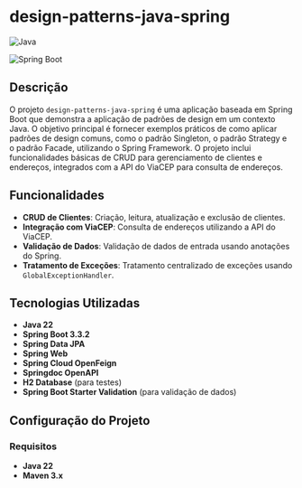 # design-patterns-java-spring

![Java](https://img.shields.io/badge/Java-22-orange)

![Spring Boot](https://img.shields.io/badge/Spring_Boot-3.3.2-brightgreen)

## Descrição

O projeto `design-patterns-java-spring` é uma aplicação baseada em Spring Boot que demonstra a aplicação de padrões de design em um contexto Java. O objetivo principal é fornecer exemplos práticos de como aplicar padrões de design comuns, como o padrão Singleton, o padrão Strategy e o padrão Facade, utilizando o Spring Framework. O projeto inclui funcionalidades básicas de CRUD para gerenciamento de clientes e endereços, integrados com a API do ViaCEP para consulta de endereços.

## Funcionalidades

- **CRUD de Clientes**: Criação, leitura, atualização e exclusão de clientes.
- **Integração com ViaCEP**: Consulta de endereços utilizando a API do ViaCEP.
- **Validação de Dados**: Validação de dados de entrada usando anotações do Spring.
- **Tratamento de Exceções**: Tratamento centralizado de exceções usando `GlobalExceptionHandler`.

## Tecnologias Utilizadas

- **Java 22**
- **Spring Boot 3.3.2**
- **Spring Data JPA**
- **Spring Web**
- **Spring Cloud OpenFeign**
- **Springdoc OpenAPI**
- **H2 Database** (para testes)
- **Spring Boot Starter Validation** (para validação de dados)

## Configuração do Projeto

### Requisitos

- **Java 22**
- **Maven 3.x**